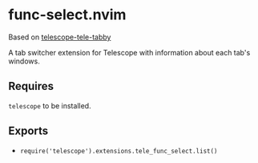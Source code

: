 # func-select.nvim

Based on [telescope-tele-tabby](https://github.com/TC72/telescope-tele-tabby.nvim)

A tab switcher extension for Telescope with information about each tab's windows.

## Requires

`telescope` to be installed.


## Exports

- `require('telescope').extensions.tele_func_select.list()`
